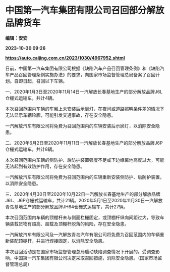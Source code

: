 # 中国第一汽车集团有限公司召回部分解放品牌货车
**编辑：安安**

**2023-10-30 09:26**

**https://auto.caijing.com.cn/2023/1030/4967952.shtml**

日前，中国第一汽车集团有限公司根据《缺陷汽车产品召回管理条例》和《缺陷汽车产品召回管理条例实施办法》的要求，向国家市场监督管理总局备案了召回计划。自即日起，召回以下车辆。

一、2020年1月3日至2020年11月14日一汽解放长春基地生产的部分解放品牌J6L仓栅式运输车，共计4辆。

本次召回范围内车辆的车厢上未安装后示廓灯，在夜间或道路照明条件差的情况下无法显示车辆轮廓，可能引发交通事故，存在安全隐患。

一汽解放汽车有限公司将免费为召回范围内的车辆安装后示廓灯，以消除安全隐患。

二、2020年6月2日至2020年11月11日一汽解放长春基地生产的部分解放品牌J6P仓栅式运输车，共计8辆。

本次召回范围内车辆的侧防护、后防护装置强度不足或下边缘离地高度过大，可能无法起到有效防护作用，存在安全隐患。

一汽解放汽车有限公司将免费为召回范围内的车辆重新安装侧防护、后防护装置，以消除安全隐患。

三、2020年4月30日至2020年10月22日一汽解放长春基地生产的部分解放品牌J6L、J6P仓栅式运输车，共计21辆。2020年5月1日至2020年11月30日一汽解放青岛基地生产的部分解放品牌JH64仓栅式运输车，共计27辆。

本次召回范围内车辆的顶棚杆未与侧面栏栅固定，或顶棚杆纵向间距过大，导致车辆装载货物有超高、超载及顶棚杆脱落的风险，存在安全隐患。

一汽解放汽车有限公司及一汽解放青岛汽车有限公司将免费为召回范围内的车辆重新装配顶棚杆，并进行焊接固定，以消除安全隐患。

本次召回活动是在国家市场监督管理总局启动缺陷调查情况下开展的。受调查影响，中国第一汽车集团有限公司决定采取召回措施，消除安全隐患。（国家市场监督管理总局）
